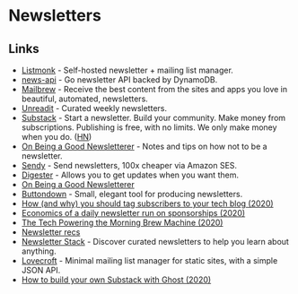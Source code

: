 # Newsletters

## Links

* [Listmonk](https://listmonk.app/) - Self-hosted newsletter + mailing list manager.
* [news-api](https://github.com/tj/news-api) - Go newsletter API backed by DynamoDB.
* [Mailbrew](https://mailbrew.com/) - Receive the best content from the sites and apps you love in beautiful, automated, newsletters.
* [Unreadit](https://unreadit.com/) - Curated weekly newsletters.
* [Substack](https://substack.com/) - Start a newsletter. Build your community. Make money from subscriptions. Publishing is free, with no limits. We only make money when you do. \([HN](https://news.ycombinator.com/item?id=16326411)\)
* [On Being a Good Newsletterer](https://craigmod.com/essays/on_writing_good_newsletters/) - Notes and tips on how not to be a newsletter.
* [Sendy](https://sendy.co/) - Send newsletters, 100x cheaper via Amazon SES.
* [Digester](https://digester.app/) - Allows you to get updates when you want them.
* [On Being a Good Newsletterer](https://craigmod.com/essays/on_writing_good_newsletters/)
* [Buttondown](https://buttondown.email/) - Small, elegant tool for producing newsletters.
* [How \(and why\) you should tag subscribers to your tech blog \(2020\)](https://monicalent.com/blog/2020/05/04/tag-and-segment-convertkit-hugo-gatsby/)
* [Economics of a daily newsletter run on sponsorships \(2020\)](https://twitter.com/Harris_Bryan/status/1259426257747488773)
* [The Tech Powering the Morning Brew Machine \(2020\)](https://medium.com/the-mission/the-tech-powering-the-morning-brew-machine-b7e8cd82121)
* [Newsletter recs](https://twitter.com/SeanJoshuaHQ/status/1262037525960568832)
* [Newsletter Stack](https://newsletterstack.com/) - Discover curated newsletters to help you learn about anything.
* [Lovecroft](https://github.com/thesephist/lovecroft) - Minimal mailing list manager for static sites, with a simple JSON API.
* [How to build your own Substack with Ghost \(2020\)](https://www.indiehackers.com/post/how-to-build-your-own-substack-with-ghost-9d061b0b79)

